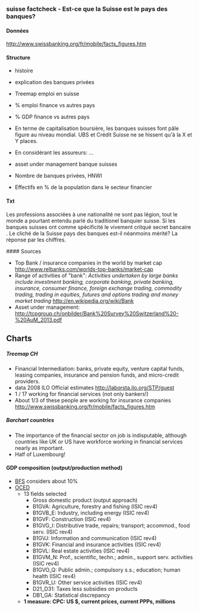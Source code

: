 ### suisse factcheck - Est-ce que la Suisse est le pays des banques? 


#### Données

<http://www.swissbanking.org/fr/mobile/facts_figures.htm>



#### Structure

* histoire
* explication des banques privées
* Treemap emploi en suisse
* % emploi finance vs autres pays
* % GDP finance vs autres pays


* En terme de capitalisation boursière, les banques suisses font pâle figure au niveau mondial. UBS et Crédit Suisse ne se hissent qu'à la X et Y places.
* En considérant les assureurs: ...
* asset under management banque suisses
* Nombre de banques privées, HNWI




* Effectifs en % de la population dans le secteur financier  



#### Txt

Les professions associées à une nationalité ne sont pas légion, tout le monde a pourtant entendu parlé du traditionel banquier suisse. Si les banques suisses ont comme spécificité le vivement critqué secret bancaire . Le cliché de la Suisse pays des banques est-il néanmoins mérité? La réponse par les chiffres.



#### Sources

* Top Bank / insurance companies in the world by market cap <http://www.relbanks.com/worlds-top-banks/market-cap>
* Range of activities of "bank": _Activities undertaken by large banks include investment banking, corporate banking, private banking, insurance, consumer finance, foreign exchange trading, commodity trading, trading in equities, futures and options trading and money market trading_ <http://en.wikipedia.org/wiki/Bank>
* Asset under management: <http://tcpgroup.ch/onbilder/Bank%20Survey%20Switzerland%20-%20AuM_2013.pdf>



## Charts

##### Treemap CH
  
   * Financial Intermediation: banks, private equity, venture capital funds, leasing companies, insurance and pension funds, and micro-credit providers.
   * data 2008 ILO Official estimates <http://laborsta.ilo.org/STP/guest>
* 1 / 17 working for financial services (not only bankers!)
* About 1/3 of these people are working for insurance companies <http://www.swissbanking.org/fr/mobile/facts_figures.htm>

##### Barchart countries
  * The importance of the financial sector on job is indisputable, although countries like UK or US have workforce working  in financial services nearly as important.
  * Half of Luxembourg!

 
#### GDP composition (output/production method)
* [BFS](http://www.bfs.admin.ch/bfs/portal/fr/index/themen/04/02/02/key/nach_branchen.html) considers about 10%
* [OCED](http://stats.oecd.org/Index.aspx?datasetcode=SNA_TABLE1)
  * 13 fields selected 
    *  Gross domestic product (output approach)
    * B1GVA: Agriculture, forestry and fishing (ISIC rev4)
    * B1GVB_E: Industry, including energy (ISIC rev4)
    * B1GVF: Construction (ISIC rev4)
    * B1GVG_I: Distributive trade, repairs; transport; accommod., food serv. (ISIC rev4)
    * B1GVJ: Information and communication (ISIC rev4)
    * B1GVK: Financial and insurance activities (ISIC rev4)
    * B1GVL: Real estate activities (ISIC rev4)
    * B1GVM_N: Prof., scientific, techn.; admin., support serv. activities (ISIC rev4)
    * B1GVO_Q: Public admin.; compulsory s.s.; education; human health (ISIC rev4)
    * B1GVR_U: Other service activities (ISIC rev4)
    * D21_D31: Taxes less subsidies on products
    * DB1_GA: Statistical discrepancy
  * **1 measure: CPC: US $, current prices, current PPPs, millions**  
   
    

